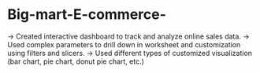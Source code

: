 # Big-mart-E-commerce-
-> Created interactive dashboard to track and analyze online sales data.
-> Used complex parameters to drill down in worksheet and customization using filters and slicers.
-> Used different types of customized visualization (bar chart, pie chart, donut pie chart, etc.)
